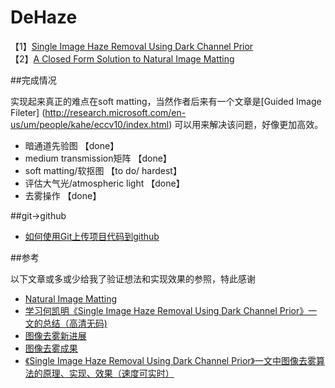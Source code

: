 


# DeHaze

【1】[Single Image Haze Removal Using Dark Channel Prior](http://research.microsoft.com/en-us/um/people/jiansun/papers/Dehaze_CVPR2009.pdf)\
【2】[A Closed Form Solution to Natural Image Matting](http://www.wisdom.weizmann.ac.il/~levina/papers/Matting-Levin-Lischinski-Weiss-CVPR06.pdf)

##完成情况

实现起来真正的难点在soft matting，当然作者后来有一个文章是[Guided Image Fileter] (http://research.microsoft.com/en-us/um/people/kahe/eccv10/index.html) 可以用来解决该问题，好像更加高效。

- 暗通道先验图 【done】
- medium transmission矩阵 【done】
- soft matting/软抠图 【to do/ hardest】
- 评估大气光/atmospheric light 【done】
- 去雾操作 【done】


##git->github

- [如何使用Git上传项目代码到github](http://1ke.co/course/194)


##参考

以下文章或多或少给我了验证想法和实现效果的参照，特此感谢

 - [Natural Image Matting](http://cs.brown.edu/courses/cs129/results/final/valayshah/)
 - [
学习何凯明《Single Image Haze Removal Using Dark Channel Prior》一文的总结（高清无码)](http://www.cnblogs.com/bbsno1/p/3279913.html)
 - [图像去雾新进展](http://yueyue1105.blog.163.com/blog/static/4311176820101169534756/)
 - [图像去雾成果](http://yueyue1105.blog.163.com/blog/static/43111768201011160563445/)
 - [《Single Image Haze Removal Using Dark Channel Prior》一文中图像去雾算法的原理、实现、效果（速度可实时）](http://www.cnblogs.com/Imageshop/p/3281703.html)
